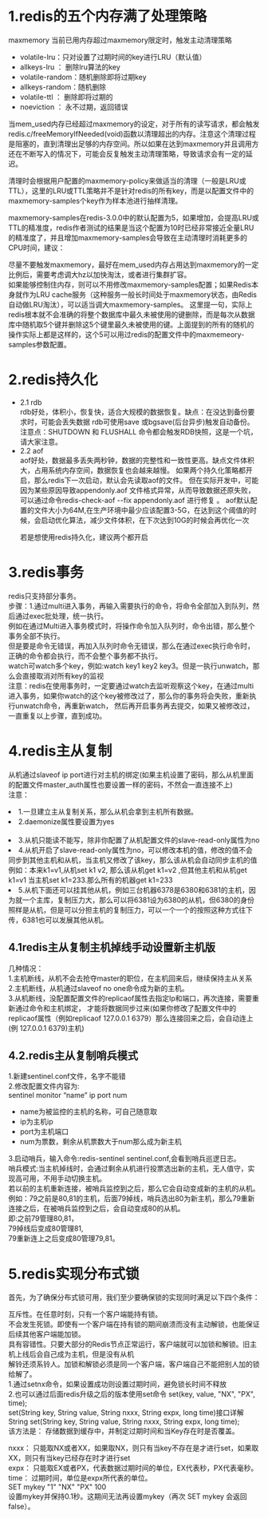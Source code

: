 <h1>1.redis的五个内存满了处理策略</h1>
maxmemory 当前已用内存超过maxmemory限定时，触发主动清理策略
<ul>
  <li>volatile-lru：只对设置了过期时间的key进行LRU（默认值）<br/></li>
<li>allkeys-lru ： 删除lru算法的key<br/></li>
<li>volatile-random：随机删除即将过期key<br/></li>
<li>allkeys-random：随机删除<br/></li>
<li>volatile-ttl ： 删除即将过期的<br/></li>
<li>noeviction ： 永不过期，返回错误<br/></li>
  </ul>
当mem_used内存已经超过maxmemory的设定，对于所有的读写请求，都会触发redis.c/freeMemoryIfNeeded(void)函数以清理超出的内存。注意这个清理过程是阻塞的，直到清理出足够的内存空间。所以如果在达到maxmemory并且调用方还在不断写入的情况下，可能会反复触发主动清理策略，导致请求会有一定的延迟。<br/>

清理时会根据用户配置的maxmemory-policy来做适当的清理（一般是LRU或TTL），这里的LRU或TTL策略并不是针对redis的所有key，而是以配置文件中的maxmemory-samples个key作为样本池进行抽样清理。<br/>

maxmemory-samples在redis-3.0.0中的默认配置为5，如果增加，会提高LRU或TTL的精准度，redis作者测试的结果是当这个配置为10时已经非常接近全量LRU的精准度了，并且增加maxmemory-samples会导致在主动清理时消耗更多的CPU时间，建议：<br/>

尽量不要触发maxmemory，最好在mem_used内存占用达到maxmemory的一定比例后，需要考虑调大hz以加快淘汰，或者进行集群扩容。<br/>
如果能够控制住内存，则可以不用修改maxmemory-samples配置；如果Redis本身就作为LRU cache服务（这种服务一般长时间处于maxmemory状态，由Redis自动做LRU淘汰），可以适当调大maxmemory-samples。
这里提一句，实际上redis根本就不会准确的将整个数据库中最久未被使用的键删除，而是每次从数据库中随机取5个键并删除这5个键里最久未被使用的键。上面提到的所有的随机的操作实际上都是这样的，这个5可以用过redis的配置文件中的maxmemeory-samples参数配置。<br/>

<h1>2.redis持久化</h1>
<ul>
  <li>2.1 rdb</li>
   rdb好处，体积小，恢复快，适合大规模的数据恢复。缺点：在没达到备份要求时，可能会丢失数据
  rdb可使用save 或bgsave(后台异步)触发自动备份。
  注意点：SHUTDOWN 和 FLUSHALL 命令都会触发RDB快照，这是一个坑，请大家注意。 
 
  <li>2.2 aof</li> 
   aof好处，数据最多丢失两秒钟，数据的完整性和一致性更高。缺点文件体积大，占用系统内存空间，数据恢复也会越来越慢。
  如果两个持久化策略都开启，那么redis下一次启动，默认会先读取aof的文件。
  但在实际开发中，可能因为某些原因导致appendonly.aof 文件格式异常，从而导致数据还原失败，可以通过命令redis-check-aof --fix appendonly.aof 进行修复 。
  aof默认配置的文件大小为64M,在生产环境中最少应该配置3-5G，在达到这个阈值的时候，会启动优化算法，减少文件体积，在下次达到10G的时候会再优化一次  
  
  若是想使用redis持久化，建议两个都开启
</ul>
<h1>3.redis事务</h1>
redis只支持部分事务。<br/>
步骤：1.通过multi进入事务，再输入需要执行的命令，将命令全部加入到队列，然后通过exec批处理，统一执行。<br/>
例如在通过Multi进入事务模式时，将操作命令加入队列时，命令出错，那么整个事务全部不执行。<br/>
但是要是命令无错误，再加入队列时命令无错误，那么在通过exec执行命令时，正确的命令都会执行，而不会整个事务都不执行。<br/>
watch可watch多个key，例如:watch key1 key2 key3。但是一执行unwatch，那么会直接取消对所有key的监视<br/>
注意：redis在使用事务时，一定要通过watch去监听观察这个key，在通过multi进入事务，如果你watch的这个key被修改过了，那么你的事务将会失败，重新执行unwatch命令，再重新watch，
然后再开启事务再去提交，如果又被修改过，一直重复以上步骤，直到成功。
<h1>4.redis主从复制</h1>

从机通过slaveof ip port进行对主机的绑定(如果主机设置了密码，那么从机里面的配置文件master_auth属性也要设置一样的密码，不然会一直连接不上)<br/>
注意：<br/>
<li>1.一旦建立主从复制关系，那么从机会拿到主机所有数据。<br/></li> 
<li>2.daemonize属性要设置为yes<br/><br/></li>
<li>3.从机只能读不能写，除非你配置了从机配置文件的slave-read-only属性为no<br/></li>
<li>4.从机开启了slave-read-only属性为no，可以修改本机的值，修改的值不会同步到其他主机和从机，当主机又修改了该key，那么该从机会自动同步主机的值<br/>
例如：本来k1=v1,从机set k1 v2, 那么该从机get k1=v2 ,但其他主机和从机get k1=v1 当主机set k1=233.那么所有的机器get k1=233
</li>
<li>5.从机下面还可以挂其他从机，例如三台机器6378是6380和6381的主机，因为就一个主库，复制压力大，那么可以将6381设为6380的从机，但6380的身份照样是从机，但是可以分担主机的复制压力，可以一个一个的按照这种方式往下传，6381也可以发展其他从机。<br/></li>
<h2>4.1redis主从复制主机掉线手动设置新主机版</h2>
几种情况：<br/>
1.主机断线，从机不会去抢夺master的职位，在主机回来后，继续保持主从关系<br/>
2.主机断线，从机通过slaveof no one命令成为新的主机。<br/>
3.从机断线，没配置配置文件的replicaof属性去指定Ip和端口，再次连接，需要重新通过命令和主机绑定，
才能将数据同步过来(如果你修改了配置文件中的replicaof属性（例如replicaof 127.0.0.1 6379）那么连接回来之后，会自动连上(例 127.0.0.1 6379)主机)<br/>
<h2>4.2.redis主从复制哨兵模式</h2>
1.新建sentinel.conf文件，名字不能错<br/>
2.修改配置文件内容为:<br/>
sentinel monitor “name”  ip port num<br/>
<ul>
<li>name为被监控的主机的名称，可自己随意取<br/>  </li>
<li>ip为主机ip<br/>  </li>
<li>port为主机端口<br/>  </li>
<li>num为票数，剩余从机票数大于num那么成为新主机<br/>  </li>
</ul>
3.启动哨兵，输入命令:redis-sentinel sentinel.conf,会看到哨兵巡逻日志。<br/> 
哨兵模式:当主机掉线时，会通过剩余从机进行投票选出新的主机，无人值守，实现高可用，不用手动切换主机。<br/> 
若以前的主机重新连接，被哨兵监控到之后，那么它会自动变成新的主机的从机。<br/>
例如：79之前是80,81的主机，后面79掉线，哨兵选出80为新主机，那么79重新连接之后，在被哨兵监控到之后，会自动变成80的从机。<br/> 
即:之前79管理80,81， <br/> 79掉线后变成80管理81,<br/> 79重新连上之后变成80管理79,81。

<h1>5.redis实现分布式锁</h1>
首先，为了确保分布式锁可用，我们至少要确保锁的实现同时满足以下四个条件：<br/>

互斥性。在任意时刻，只有一个客户端能持有锁。<br/>
不会发生死锁。即使有一个客户端在持有锁的期间崩溃而没有主动解锁，也能保证后续其他客户端能加锁。<br/>
具有容错性。只要大部分的Redis节点正常运行，客户端就可以加锁和解锁。旧主机上线后会自己成为主机，但是没有从机<br/>
解铃还须系铃人。加锁和解锁必须是同一个客户端，客户端自己不能把别人加的锁给解了。<br/>
1.通过setnx命令，如果设置成功则设置过期时间，避免锁长时间不释放<br/>
2.也可以通过后面redis升级之后的版本使用set命令 set(key, value, "NX", "PX", time);<br/>
set(String key, String value, String nxxx, String expx, long time)接口详解<br/>
String set(String key, String value, String nxxx, String expx, long time);<br/>
该方法是： 存储数据到缓存中，并制定过期时间和当Key存在时是否覆盖。<br/>

nxxx： 只能取NX或者XX，如果取NX，则只有当key不存在是才进行set，如果取XX，则只有当key已经存在时才进行set<br/>
expx： 只能取EX或者PX，代表数据过期时间的单位，EX代表秒，PX代表毫秒。<br/>
time： 过期时间，单位是expx所代表的单位。<br/>
SET mykey "1" "NX" "PX" 100  <br/>
设置mykey并保持0.1秒。这期间无法再设置mykey（再次 SET mykey 会返回false）。
